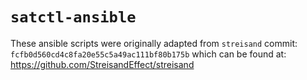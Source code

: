 `satctl-ansible` 
===

These ansible scripts were originally adapted from `streisand` commit: `fcfb0d560cd4c8fa20e55c5a49ac111bf80b175b` which can be found at: https://github.com/StreisandEffect/streisand